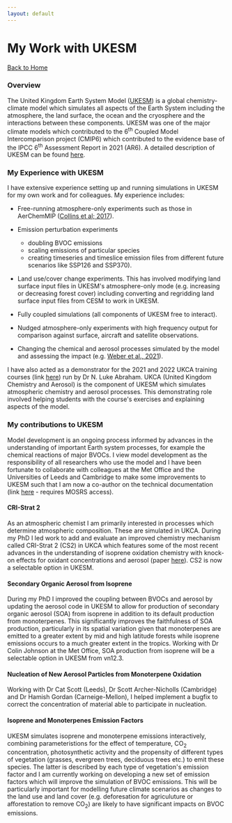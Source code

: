 ```yaml
---
layout: default
---
```


# My Work with UKESM

[Back to Home](./)

### Overview
The United Kingdom Earth System Model ([UKESM](https://ukesm.ac.uk)) is a global chemistry-climate model which simulates all aspects of the Earth System including the atmosphere, the land surface, the ocean and the cryosphere and the interactions between these components. UKESM was one of the major climate models which contributed to the 6<sup>th</sup> Coupled Model Intercomparison project (CMIP6) which contributed to the evidence base of the IPCC 6<sup>th</sup> Assessment Report in 2021 (AR6). A detailed description of UKESM can be found [here](https://agupubs.onlinelibrary.wiley.com/doi/full/10.1029/2019MS001739). 

### My Experience with UKESM

I have extensive experience setting up and running simulations in UKESM for my own work and for colleagues. My experience includes:

- Free-running atmosphere-only experiments such as those in AerChemMIP ([Collins et al; 2017](https://gmd.copernicus.org/articles/10/585/2017/)). <br /> 

- Emission perturbation experiments 
  - doubling BVOC emissions 
  - scaling emissions of particular species 
  - creating timeseries and timeslice emission files from different future scenarios like SSP126 and SSP370).

- Land use/cover change experiments. This has involved modifying land surface input files in UKESM's atmosphere-only mode (e.g. increasing or decreasing forest cover) including converting and regridding land surface input files from CESM to work in UKESM.<br /> 


- Fully coupled simulations (all components of UKESM free to interact).  <br /> 


- Nudged atmosphere-only experiments with high frequency output for comparison against surface, aircraft and satellite observations.<br /> 


- Changing the chemical and aerosol processes simulated by the model and assessing the impact (e.g. [Weber et al., 2021](https://gmd.copernicus.org/articles/14/5239/2021/)). 

I have also acted as a demonstrator for the 2021 and 2022 UKCA training courses (link [here](https://www.ukca.ac.uk/wiki/index.php/UKCA_Chemistry_and_Aerosol_Tutorials_at_vn11.8)) run by Dr N. Luke Abraham. UKCA (United Kingdom Chemistry and Aerosol) is the component of UKESM which simulates atmospheric chemistry and aerosol processes. This demonstrating role involved helping students with the course's exercises and explaining aspects of the model.  


### My contributions to UKESM
Model development is an ongoing process informed by advances in the understanding of important Earth system processes, for example the chemical reactions of major BVOCs. I view model development as the responsibility of all researchers who use the model and I have been fortunate to collaborate with colleagues at the Met Office and the Universities of Leeds and Cambridge to make some improvements to UKESM such that I am now a co-author on the technical documentation (link [here](https://code.metoffice.gov.uk/doc/um/latest/papers/umdp_084.pdf) - requires MOSRS access).

#### CRI-Strat 2
As an atmospheric chemist I am primarily interested in processes which determine atmospheric composition. These are simulated in UKCA. During my PhD I led work to add and evaluate an improved chemistry mechanism called CRI-Strat 2 (CS2) in UKCA which features some of the most recent advances in the understanding of isoprene oxidation chemistry with knock-on effects for oxidant concentrations and aerosol (paper [here](https://gmd.copernicus.org/articles/14/5239/2021/)). CS2 is now a selectable option in UKESM. 

#### Secondary Organic Aerosol from Isoprene
During my PhD I improved the coupling between BVOCs and aerosol by updating the aerosol code in UKESM to allow for production of secondary organic aerosol (SOA) from isoprene in addition to its default production from monoterpenes. This significantly improves the faithfulness of SOA production, particularly in its spatial variation given that monoterpenes are emitted to a greater extent by mid and high latitude forests while isoprene emissions occurs to a much greater extent in the tropics. Working with Dr Colin Johnson at the Met Office, SOA production from isoprene will be a selectable option in UKESM from vn12.3. 

#### Nucleation of New Aerosol Particles from Monoterpene Oxidation
Working with Dr Cat Scott (Leeds), Dr Scott Archer-Nicholls (Cambridge) and Dr Hamish Gordan (Carneige-Mellon), I helped implement a bugfix to correct the concentration of material able to participate in nucleation.  

#### Isoprene and Monoterpenes Emission Factors 
UKESM simulates isoprene and monoterpene emissions interactively, combining parameteristions for the effect of temperature, CO<sub>2</sub> concentration, photosynthetic activity and the propensity of different types of  vegetation (grasses, evergreen trees, deciduous trees etc.) to emit these species. The latter is described by each type of vegetation's emission factor and I am currently working on developing a new set of emission factors which will improve the simulation of BVOC emissions. This will be particularly important for modelling future climate scenarios as changes to the land use and land cover (e.g. deforesation for agriculuture or afforestation to remove CO<sub>2</sub>) are likely to have significant impacts on BVOC emissions.

